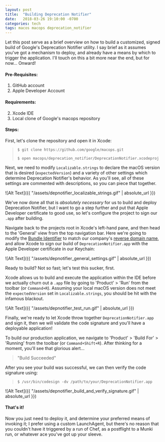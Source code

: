 ```yaml
---
layout: post
title:  "Building Deprecation Notifier"
date:   2018-03-26 19:10:00 -0700
categories: tech
tags: macos macops deprecation_notifier
---
```


Let this post serve as a brief overview on how to build a customized, signed build of Google's Deprecation Notifier utility. I say brief as it assumes you've got a mechanism to deploy, and already have a means by which to trigger the application. I'll touch on this a bit more near the end, but for now... Onward!


#### Pre-Requisites:

1. GitHub account
1. Apple Developer Account

#### Requirements:

2. Xcode IDE
2. Local clone of Google's macops repository

#### Steps:

First, let's clone the repository and open it in Xcode:
 >`$ git clone https://github.com/google/macops.git`
 >
 >`$ open macops/deprecation_notifier/DeprecationNotifier.xcodeproj`

Next, we need to modify `Localizable.strings` to declare the macOS version that is desired (`expectedVersion`) and a variety of other settings which determine Deprecation Notifier's behavior. As you'll see, all of these settings are commented with descriptions, so you can piece that together.

![Alt Text]({{ "/assets/depnotifier_localizable_strings.gif" | absolute_url }})

We've now done all that is _absolutely necessary_ for us to build and deploy Deprecation Notifier, but I want to go a step further and put that Apple Developer certificate to good use, so let's configure the project to sign our `.app` after building.

Navigate back to the projects root in Xcode's left-hand pane, and then head to the 'General' view from the top navigation bar. Here we're going to modify the [Bundle Identifier](https://cocoacasts.com/what-are-app-ids-and-bundle-identifiers/) to match our company's [reverse domain name](https://en.wikipedia.org/wiki/Reverse_domain_name_notation), and allow Xcode to sign our build of `DeprecationNotifier.app` with the Apple Developer certificate in our Keychain:

![Alt Text]({{ "/assets/depnotifier_general_settings.gif" | absolute_url }})

Ready to build? Not so fast; let's test this sucker, first.

Xcode allows us to build and execute the application within the IDE before we actually churn out a `.app` file by going to 'Product' > 'Run' from the toolbar (or `Command+R`). Assuming your local macOS version does not meet the `expectedVersion` set in `Localizable.strings`, you should be hit with the infamous blackout.

![Alt Text]({{ "/assets/depnotifier_test_run.gif" | absolute_url }})

Finally, we're ready to let Xcode throw together `DeprecationNotifier.app` and sign it, then we will validate the code signature and you'll have a deployable application!

To build our production application, we navigate to 'Product' > 'Build For' > 'Running' from the toolbar (or `Command+Shift+R`). After thinking for a moment, you'll see that glorious alert...

> "Build Succeeded"

After you see your build was successful, we can then verify the code signature using:

> `$ /usr/bin/codesign -dv /path/to/your/DeprecationNotifier.app`

![Alt Text]({{ "/assets/depnotifier_build_and_verify_signature.gif" | absolute_url }})

#### That's it!

Now you just need to deploy it, and determine your preferred means of invoking it; I prefer using a custom LaunchAgent, but there's no reason that you couldn't have it triggered by a run of Chef, as a postflight to a Munki run, or whatever ace you've got up your sleeve.
